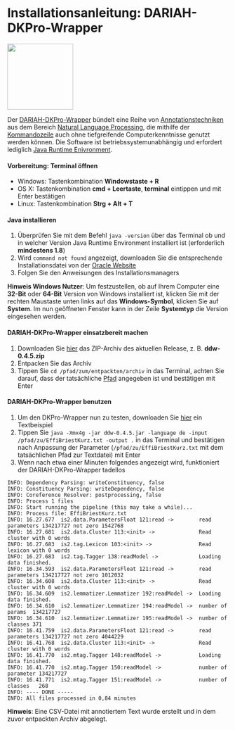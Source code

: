 # Installationsanleitung: DARIAH-DKPro-Wrapper
<img src="https://www.ukp.tu-darmstadt.de/fileadmin/user_upload/Shared_Icons/DKPro.png" width="150" height="150">

Der [DARIAH-DKPro-Wrapper](https://github.com/DARIAH-DE/DARIAH-DKPro-Wrapper) bündelt eine Reihe von [Annotationstechniken](https://github.com/DARIAH-DE/DARIAH-DKPro-Wrapper/blob/master/doc/tutorial.adoc#AvailableComponents) aus dem Bereich [Natural Language Processing](https://en.wikipedia.org/wiki/Natural_language_processing), die mithilfe der [Kommandozeile](https://de.wikipedia.org/wiki/Kommandozeile) auch ohne tiefgreifende Computerkenntnisse genutzt werden können. Die Software ist betriebssystemunabhängig und erfordert lediglich [Java Runtime Enivronment](https://de.wikipedia.org/wiki/Java-Laufzeitumgebung).

#### Vorbereitung: Terminal öffnen
- Windows: Tastenkombination **Windowstaste + R**
- OS X: Tastenkombination **cmd + Leertaste**, **terminal** eintippen und mit Enter bestätigen
- Linux: Tastenkombination **Strg + Alt + T**

#### Java installieren
1. Überprüfen Sie mit dem Befehl `java -version` über das Terminal ob und in welcher Version Java Runtime Environment installiert ist (erforderlich **mindestens 1.8**)
2. Wird `command not found` angezeigt, downloaden Sie die entsprechende Installationsdatei von der [Oracle Website](http://www.oracle.com/technetwork/java/javase/downloads/jre8-downloads-2133155.html)
3. Folgen Sie den Anweisungen des Installationsmanagers

**Hinweis Windows Nutzer**: Um festzustellen, ob auf Ihrem Computer eine **32-Bit** oder **64-Bit** Version von Windows installiert ist, klicken Sie mit der rechten Maustaste unten links auf das **Windows-Symbol**, klicken Sie auf **System**. Im nun geöffneten Fenster kann in der Zeile **Systemtyp** die Version eingesehen werden.

#### DARIAH-DKPro-Wrapper einsatzbereit machen
1. Downloaden Sie [hier](https://github.com/DARIAH-DE/DARIAH-DKPro-Wrapper/releases) das ZIP-Archiv des aktuellen Release, z. B. **ddw-0.4.5.zip**
2. Entpacken Sie das Archiv
3. Tippen Sie `cd /pfad/zum/entpackten/archiv` in das Terminal, achten Sie darauf, dass der tatsächliche [Pfad](https://de.wikipedia.org/wiki/Pfadname) angegeben ist und bestätigen mit Enter

#### DARIAH-DKPro-Wrapper benutzen
1. Um den DKPro-Wrapper nun zu testen, downloaden Sie [hier](https://wiki.de.dariah.eu/download/attachments/40213783/EffiBriestKurz.txt) ein Textbeispiel
2. Tippen Sie `java -Xmx4g -jar ddw-0.4.5.jar -language de -input /pfad/zu/EffiBriestKurz.txt -output .` in das Terminal und bestätigen nach Anpassung der Parameter (`/pfad/zu/EffiBriestKurz.txt` mit dem tatsächlichen Pfad zur Textdatei) mit Enter
3. Wenn nach etwa einer Minuten folgendes angezeigt wird, funktioniert der DARIAH-DKPro-Wrapper tadellos

~~~
INFO: Dependency Parsing: writeConstituency, false
INFO: Constituency Parsing: writeDependency, false
INFO: Coreference Resolver: postprocessing, false
INFO: Process 1 files
INFO: Start running the pipeline (this may take a while)...
INFO: Process file: EffiBriestKurz.txt
INFO: 16.27.677  is2.data.ParametersFloat 121:read ->        read parameters 134217727 not zero 1542768
INFO: 16.27.681  is2.data.Cluster 113:<init> ->              Read cluster with 0 words 
INFO: 16.27.683  is2.tag.Lexicon 103:<init> ->               Read lexicon with 0 words 
INFO: 16.27.683  is2.tag.Tagger 138:readModel ->             Loading data finished. 
INFO: 16.34.593  is2.data.ParametersFloat 121:read ->        read parameters 134217727 not zero 1012032
INFO: 16.34.608  is2.data.Cluster 113:<init> ->              Read cluster with 0 words 
INFO: 16.34.609  is2.lemmatizer.Lemmatizer 192:readModel ->  Loading data finished. 
INFO: 16.34.610  is2.lemmatizer.Lemmatizer 194:readModel ->  number of params  134217727
INFO: 16.34.610  is2.lemmatizer.Lemmatizer 195:readModel ->  number of classes 371
INFO: 16.41.759  is2.data.ParametersFloat 121:read ->        read parameters 134217727 not zero 4044229
INFO: 16.41.768  is2.data.Cluster 113:<init> ->              Read cluster with 0 words 
INFO: 16.41.770  is2.mtag.Tagger 148:readModel ->            Loading data finished. 
INFO: 16.41.770  is2.mtag.Tagger 150:readModel ->            number of parameter 134217727
INFO: 16.41.771  is2.mtag.Tagger 151:readModel ->            number of classes   268
INFO: ---- DONE -----
INFO: All files processed in 0,84 minutes
~~~

**Hinweis**: Eine CSV-Datei mit annotiertem Text wurde erstellt und in dem zuvor entpackten Archiv abgelegt.
